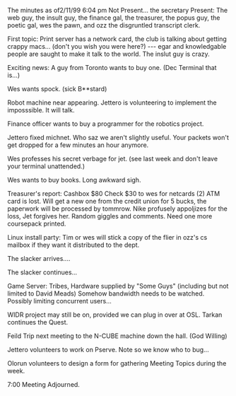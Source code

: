 The minutes as of2/11/99 6:04 pm Not Present... the secretary Present: The web guy, the insult guy, the finance gal, the treasurer, the popus guy, the poetic gal, wes the pawn, and ozz the disgruntled transcript clerk. </p><p>
First topic: Print server has a network card, the club is talking about getting crappy macs... (don't you wish you were here?) --- egar and knowledgable people are saught to make it talk to the world.   The inslut guy is crazy. </p><p>
Exciting news: A guy from Toronto wants to buy one. (Dec Terminal that is...) </p><p>
Wes wants spock.  (sick B**stard)    </p><p>
Robot machine near appearing.   Jettero is volunteering to implement the imposssible.   It will talk. </p><p>
Finance officer wants to buy a programmer for the robotics project. </p><p>
Jettero fixed michnet.   Who saz we aren't slightly useful.   Your packets won't get dropped for a few minutes an hour anymore. </p><p>
Wes professes his secret verbage for jet.  (see last week and don't leave your terminal unattended.) </p><p>
Wes wants to buy books.   Long awkward sigh. </p><p>
Treasurer's report:   Cashbox $80 Check $30 to wes for netcards (2)   ATM card is lost.   Will get a new one from the credit union for 5 bucks, the paperwork will be processed by tommrow.  Nike profusely appoljizes for the loss, Jet forgives her.   Random giggles and comments.   Need one more coursepack printed. </p><p>
Linux install party:   Tim or wes will stick a copy of the flier in ozz's cs mailbox if they want it distributed to the dept. </p><p>
The slacker arrives.... </p><p>
The slacker continues... </p><p>
Game Server: Tribes, Hardware supplied by "Some Guys" (including but not limited to David Meads) Somehow bandwidth needs to be watched. Possibly limiting concurrent users... </p><p>
WIDR project may still be on, provided we can plug in over at OSL.  Tarkan continues the Quest. </p><p>
Feild Trip next meeting to the N-CUBE machine down the hall. (God Willing) </p><p>
Jettero volunteers to work on Pserve. Note so we know who to bug... </p><p>
Olorun volunteers to design a form for gathering Meeting Topics during the week. </p><p>
7:00 Meeting Adjourned. </p>
